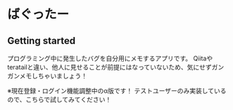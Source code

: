 # ばぐったー

## Getting started

プログラミング中に発生したバグを自分用にメモするアプリです。
Qiitaやteratailと違い、他人に見せることが前提にはなっていないため、気にせずガンガンメモしちゃいましょう！

※現在登録・ログイン機能調整中のα版です！ テストユーザーのみ実装しているので、こちらで試してみてください！
